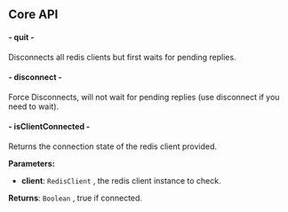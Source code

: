 ## Core API

#### - quit -
Disconnects all redis clients but first waits for pending replies.

#### - disconnect -
Force Disconnects, will not wait for pending replies (use disconnect if you need to wait).

#### - isClientConnected -
Returns the connection state of the redis client provided.

**Parameters:**
 - **client**: `RedisClient` , the redis client instance to check.

**Returns**: `Boolean` , true if connected.
